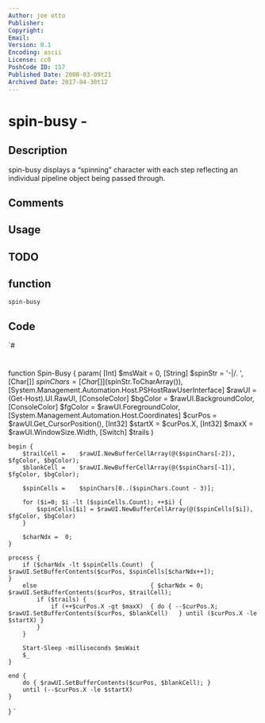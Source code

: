 ```yaml
---
Author: joe otto
Publisher: 
Copyright: 
Email: 
Version: 0.1
Encoding: ascii
License: cc0
PoshCode ID: 157
Published Date: 2008-03-09t21
Archived Date: 2017-04-30t12
---
```


# spin-busy - 

## Description

spin-busy displays a “spinning” character with each step reflecting an individual pipeline object being passed through.

## Comments



## Usage



## TODO



## function

`spin-busy`

## Code

`#
 #
 function Spin-Busy {
 	param(
 		[Int]														$msWait =		0,
 		[String]													$spinStr =		'-\|/. ',
 		[Char[]]													$spinChars =	[Char[]] ($spinStr.ToCharArray()),
 		[System.Management.Automation.Host.PSHostRawUserInterface]	$rawUI =		(Get-Host).UI.RawUI,
 		[ConsoleColor]												$bgColor =		$rawUI.BackgroundColor,
 		[ConsoleColor]												$fgColor =		$rawUI.ForegroundColor,
 		[System.Management.Automation.Host.Coordinates]				$curPos =		$rawUI.Get_CursorPosition(),
 		[Int32]														$startX =		$curPos.X,
 		[Int32]														$maxX =			$rawUI.WindowSize.Width,
 		[Switch]													$trails
 	)
 
 	begin {
 		$trailCell =	$rawUI.NewBufferCellArray(@($spinChars[-2]), $fgColor, $bgColor);
 		$blankCell =	$rawUI.NewBufferCellArray(@($spinChars[-1]), $fgColor, $bgColor);
 
 		$spinCells =	$spinChars[0..($spinChars.Count - 3)];
 
 		for ($i=0; $i -lt ($spinCells.Count); ++$i) {
 			$spinCells[$i] = $rawUI.NewBufferCellArray(@($spinCells[$i]), $fgColor, $bgColor)
 		}
 
 		$charNdx =	0;
 	}
 
 	process {
 		if ($charNdx -lt $spinCells.Count)	{					$rawUI.SetBufferContents($curPos, $spinCells[$charNdx++]);					}
 		else								{ $charNdx = 0;		$rawUI.SetBufferContents($curPos, $trailCell);
 			if ($trails) {
 				if (++$curPos.X -gt $maxX) 	{ do { --$curPos.X;	$rawUI.SetBufferContents($curPos, $blankCell)	} until ($curPos.X -le $startX)	}
 			}
 		}
 
 		Start-Sleep -milliseconds $msWait
 		$_
 	}
 
 	end {
 		do { $rawUI.SetBufferContents($curPos, $blankCell);	}
 		until (--$curPos.X -le $startX)
 	}
 }
`

